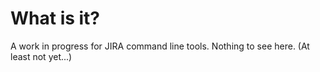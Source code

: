 # What is it?

A work in progress for JIRA command line tools.
Nothing to see here. (At least not yet...)
